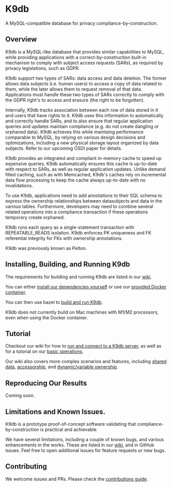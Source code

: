 # K9db

A MySQL-compatible database for privacy compliance-by-construction.

## Overview

K9db is a MySQL-like database that provides similar capabilities to MySQL,
while providing applications with a correct-by-construction built-in mechanism
to comply with subject access requests (SARs), as required by privacy
legislations, such as GDPR.

K9db support two types of SARs: data access and data deletion. The former allows
data subjects (i.e. human users) to access a copy of data related to them, while
the later allows them to request removal of that data. Applications must handle
these two types of SARs correctly to comply with the GDPR right's to access and
erasure (the right to be forgotten).

Internally, K9db tracks association between each row of data stored in it and
users that have rights to it. K9db uses this information to automatically and
correctly handle SARs, and to also ensure that regular application queries and
updates maintain compliance (e.g. do not create dangling or orphaned data).
K9db achieves this while maintaing performance comparable to MySQL, by relying
on various design decisions and optimizations, including a new physical storage
layout organized by data subjects. Refer to our upcoming OSDI paper for details.

K9db provides an integrated and compliant in-memory cache to speed up expensive
queries. K9db automatically ensures this cache is up-to-date with respect to
SARs, as well as regular application updates. Unlike demand filled caching, such
as with Memcached, K9db's caches rely on incremental data flow processing to
keep the cache always up-to-date with no invalidations.

To use K9db, applications need to add annotations to their SQL schema to express
the ownership relationships between datasubjects and data in the various tables.
Furthermore, developers may need to combine several related operations into
a compliance transaction if these operations temporary create orphaned.

K9db runs each query as a single-statement transaction with REPEATABLE_READS
isolation. K9db enforces PK uniqueness and FK referential integrity for FKs with
ownership annotations.

K9db was previously known as Pelton.

## Installing, Building, and Running K9db

The requirements for building and running K9db are listed in our [wiki](https://github.com/brownsys/K9db/wiki/Requirements).

You can either [install our dependencies yourself](https://github.com/brownsys/K9db/wiki/Requirements%3A-Ubuntu-and-similar-distros)
or use our [provided Docker container](https://github.com/brownsys/K9db/wiki/Requirements%3A-Using-Docker).

You can then use bazel to [build and run K9db](https://github.com/brownsys/K9db/wiki/Building,-Testing,-and-Running).

K9db does not currently build on Mac machines with M1/M2 processors, even when using the Docker container.

## Tutorial

Checkout our wiki for how to [run and connect to a K9db server](https://github.com/brownsys/K9db/wiki/Tutorial),
as well as for a tutorial on our [basic operations](https://github.com/brownsys/K9db/wiki/Basic-Operations).

Our wiki also covers more complex scenarios and features, including [shared data](https://github.com/brownsys/K9db/wiki/Shared-Data),
[accessorship](https://github.com/brownsys/K9db/wiki/Ownership-vs-Access), and [dynamic/variable ownership](https://github.com/brownsys/K9db/wiki/Variable-Ownership).

## Reproducing Our Results

Coming soon.

## Limitations and Known Issues.

K9db is a prototype proof-of-concept software validating that
compliance-by-construction is practical and achievable.

We have several limitations, including a couple of known bugs, and various enhancements in the works.
These are listed in our [wiki](https://github.com/brownsys/K9db/wiki/Limitations-and-Known-Issues), and in GitHub issues.
Feel free to open additional issues for feature requests or new bugs.

## Contributing

We welcome issues and PRs. Please check the [contributions guide](contributing.md).
